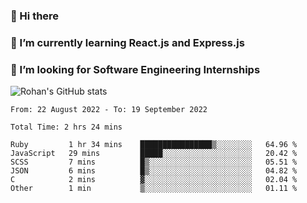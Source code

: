 ### 👋 Hi there 

<!--
**rohznmdev/rohznmdev** is a ✨ _special_ ✨ repository because its `README.md` (this file) appears on your GitHub profile.

Here are some ideas to get you started:

- 🔭 I’m currently working on ...
- 🌱 I’m currently learning Ruby and Ruby on Rails
- 👯 I’m looking to collaborate on ...
- 🤔 I’m looking for help with ...
- 💬 Ask me about ...
- 📫 How to reach me: ...
- 😄 Pronouns: ...
- ⚡ Fun fact: ...
-->
### 🌱 I’m currently learning React.js and Express.js
### 🤔 I’m looking for Software Engineering Internships
![Rohan's GitHub stats](https://github-readme-stats.vercel.app/api?username=rohznmdev&theme=dark&show_icons=true)

<!--START_SECTION:waka-->

```text
From: 22 August 2022 - To: 19 September 2022

Total Time: 2 hrs 24 mins

Ruby         1 hr 34 mins    ████████████████▒░░░░░░░░   64.96 %
JavaScript   29 mins         █████░░░░░░░░░░░░░░░░░░░░   20.42 %
SCSS         7 mins          █▒░░░░░░░░░░░░░░░░░░░░░░░   05.51 %
JSON         6 mins          █▒░░░░░░░░░░░░░░░░░░░░░░░   04.82 %
C            2 mins          ▓░░░░░░░░░░░░░░░░░░░░░░░░   02.04 %
Other        1 min           ▒░░░░░░░░░░░░░░░░░░░░░░░░   01.11 %
```

<!--END_SECTION:waka-->
